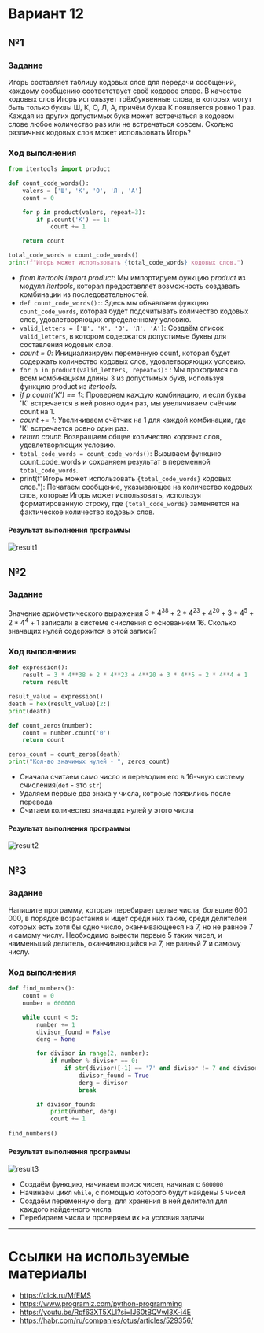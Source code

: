 # Вариант 12

## №1
### Задание
Игорь составляет таблицу кодовых слов для передачи сообщений, каждому сообщению соответствует своё кодовое слово. В качестве кодовых слов Игорь использует трёхбуквенные слова, в которых могут быть только буквы Ш, К, О, Л, А, причём буква К появляется ровно 1 раз. Каждая из других допустимых букв может встречаться в кодовом слове любое количество раз или не встречаться совсем. Сколько различных кодовых слов может использовать Игорь?

### Ход выполнения
```python
from itertools import product

def count_code_words():
    valers = ['Ш', 'К', 'О', 'Л', 'А']
    count = 0

    for p in product(valers, repeat=3):
        if p.count('К') == 1:
            count += 1

    return count

total_code_words = count_code_words()
print(f"Игорь может использовать {total_code_words} кодовых слов.")
```
* _from itertools import product_: Мы импортируем функцию _product_ из модуля _itertools_, которая предоставляет возможность создавать комбинации из последовательностей.
* `def count_code_words():`: Здесь мы объявляем функцию `count_code_words`, которая будет подсчитывать количество кодовых слов, удовлетворяющих определенному условию.
* `valid_letters = ['Ш', 'К', 'О', 'Л', 'А']`: Создаём список `valid_letters`, в котором содержатся допустимые буквы для составления кодовых слов.
* _count = 0_: Инициализируем переменную count, которая будет содержать количество кодовых слов, удовлетворяющих условию.
* `for p in product(valid_letters, repeat=3):` : Мы проходимся по всем комбинациям длины 3 из допустимых букв, используя функцию product из _itertools_.
* _if p.count('К') == 1:_: Проверяем каждую комбинацию, и если буква 'К' встречается в ней ровно один раз, мы увеличиваем счётчик count на 1.
* _count += 1_: Увеличиваем счётчик на 1 для каждой комбинации, где 'К' встречается ровно один раз.
* _return count_: Возвращаем общее количество кодовых слов, удовлетворяющих условию.
* `total_code_words = count_code_words()`: Вызываем функцию count_code_words и сохраняем результат в переменной `total_code_words`.
*  print(f"Игорь может использовать `{total_code_words}` кодовых слов."): Печатаем сообщение, указывающее на количество кодовых слов, которые Игорь может использовать, используя форматированную строку, где `{total_code_words}` заменяется на фактическое количество кодовых слов.
#### Результат выполнения программы 
![result1](https://github.com/Lemka6ix/Lab2/blob/main/1%20.png)



## №2
### Задание
Значение арифметического выражения $3*4^{38} + 2 * 4^{23} + 4^{20} + 3 * 4^{5} + 2 * 4^{4} + 1$ записали в системе счисления с основанием 16. Сколько значащих нулей содержится в этой записи?

### Ход выполнения
```python
def expression():
    result = 3 * 4**38 + 2 * 4**23 + 4**20 + 3 * 4**5 + 2 * 4**4 + 1
    return result

result_value = expression()
death = hex(result_value)[2:]
print(death)

def count_zeros(number):
    count = number.count('0')
    return count

zeros_count = count_zeros(death)
print("Кол-во значимых нулей - ", zeros_count)

```
* Сначала считаем само число и переводим его в 16-чную систему счисления(`def` - это `str`)
* Удаляем первые два знака у числа, котроые появились после перевода
* Считаем количество значащих нулей у этого числа
#### Результат выполнения программы 
![result2](https://github.com/Lemka6ix/Lab2/blob/main/1212.png)


## №3

### Задание
Напишите программу, которая перебирает целые числа, большие 600 000, в порядке возрастания и ищет среди них такие, среди делителей которых есть хотя бы одно число, оканчивающееся на 7, но не равное 7 и самому числу. Необходимо вывести первые 5 таких чисел, и наименьший делитель, оканчивающийся на 7, не равный 7 и самому числу.

### Ход выполнения
```python
def find_numbers():
    count = 0
    number = 600000

    while count < 5:
        number += 1
        divisor_found = False
        derg = None

        for divisor in range(2, number):
            if number % divisor == 0:
                if str(divisor)[-1] == '7' and divisor != 7 and divisor != number:
                    divisor_found = True
                    derg = divisor
                    break

        if divisor_found:
            print(number, derg)
            count += 1
            
find_numbers()
```
#### Результат выполнения программы 
![result3](https://github.com/Lemka6ix/Lab2/blob/main/1333.png)

* Создаём функцию, начинаем поиск чисел, начиная с `600000`
* Начинаем цикл `while`, с помощью которого будут найдены `5` чисел
* Создаём переменную `derg`, для хранения в ней делителя для каждого найденного числа
* Перебираем числа и проверяем их на условия задачи
_____
# Ссылки на используемые материалы
* https://clck.ru/MfEMS
* https://www.programiz.com/python-programming
* https://youtu.be/Rpf63XT5XLI?si=IJ60tBQVwI3X-i4E
* https://habr.com/ru/companies/otus/articles/529356/
